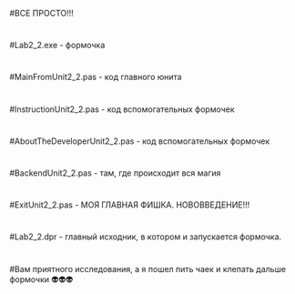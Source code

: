 #ВСЕ ПРОСТО!!!
#
#Lab2_2.exe - формочка
#
#MainFromUnit2_2.pas - код главного юнита
#
#InstructionUnit2_2.pas - код вспомогательных формочек
#
#AboutTheDeveloperUnit2_2.pas - код вспомогательных формочек
#
#BackendUnit2_2.pas - там, где происходит вся магия
#
#ExitUnit2_2.pas - МОЯ ГЛАВНАЯ ФИШКА. НОВОВВЕДЕНИЕ!!! 
#
#Lab2_2.dpr - главный исходник, в котором и запускается формочка.
#
#Вам приятного исследования, а я пошел пить чаек и клепать дальше формочки 👽👽👽

